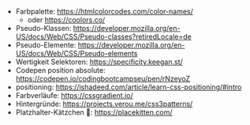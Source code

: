 - Farbpalette: https://htmlcolorcodes.com/color-names/
    - oder https://coolors.co/
- Pseudo-Klassen: https://developer.mozilla.org/en-US/docs/Web/CSS/Pseudo-classes?retiredLocale=de
- Pseudo-Elemente: https://developer.mozilla.org/en-US/docs/Web/CSS/Pseudo-elements
- Wertigkeit Selektoren: https://specificity.keegan.st/
- Codepen position absolute: https://codepen.io/codingbootcampseu/pen/rNzeyoZ
- positioning: https://ishadeed.com/article/learn-css-positioning/#intro
- Farbverläufe: https://cssgradient.io/
- Hintergründe: https://projects.verou.me/css3patterns/
- Platzhalter-Kätzchen 🥰: https://placekitten.com/
